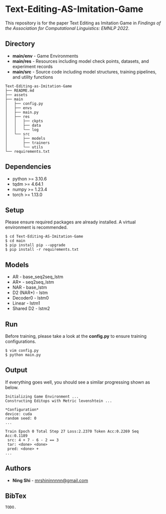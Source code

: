 # Text-Editing-AS-Imitation-Game

This repository is for the paper Text Editing as Imitation Game in *Findings of the Association for Computational Linguistics: EMNLP 2022*.

## Directory
+ **main/env** - Game Environments
+ **main/res** - Resources including model check points, datasets, and experiment records
+ **main/src** - Source code including model structures, training pipelines, and utility functions
```
Text-Editing-as-Imitation-Game
├── README.md
├── assets
├── main
│   ├── config.py
│   ├── envs
│   ├── main.py
│   ├── res
│   │   ├── ckpts
│   │   ├── data
│   │   └── log
│   └── src
│       ├── models
│       ├── trainers
│       └── utils
└── requirements.txt
```

## Dependencies
+ python >= 3.10.6
+ tqdm >= 4.64.1
+ numpy >= 1.23.4
+ torch >= 1.13.0

## Setup
Please ensure required packages are already installed. A virtual environment is recommended.
```
$ cd Text-Editing-AS-Imitation-Game
$ cd main
$ pip install pip --upgrade
$ pip install -r requirements.txt
```

## Models
+ AR - base_seq2seq_lstm
+ AR* - seq2seq_lstm
+ NAR - base_lstm
+ D2 (NAR*) - lstm
+ Decoder0 - lstm0
+ Linear - lstm1
+ Shared D2 - lstm2

## Run
Before training, please take a look at the **config.py** to ensure training configurations.
```
$ vim config.py
$ python main.py
```

## Output
If everything goes well, you should see a similar progressing shown as below.
```
Initializing Game Environment ...
Constructing Editops with Metric levenshtein ...

*Configuration*
device: cuda
random seed: 0
...

Train Epoch 0 Total Step 27 Loss:2.2370 Token Acc:0.2269 Seq Acc:0.1189
 src: 4 + 7 - 6 - 2 == 3
 tar: <done> <done>
 pred: <done> +
...
```

## Authors
* **Ning Shi** - mrshininnnnn@gmail.com

## BibTex
```
TODO.
```
